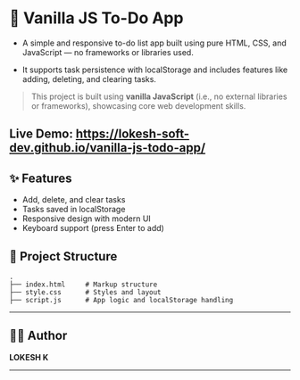 # 📝 Vanilla JS To-Do App

- A simple and responsive to-do list app built using pure HTML, CSS, and JavaScript — no frameworks or libraries used. <br>

- It supports task persistence with localStorage and includes features like adding, deleting, and clearing tasks.

> This project is built using **vanilla JavaScript** (i.e., no external libraries or frameworks), showcasing core web development skills.

## Live Demo: https://lokesh-soft-dev.github.io/vanilla-js-todo-app/

## ✨ Features

- Add, delete, and clear tasks
- Tasks saved in localStorage
- Responsive design with modern UI
- Keyboard support (press Enter to add)

## 📁 Project Structure

```plaintext
.
├── index.html     # Markup structure
├── style.css      # Styles and layout
├── script.js      # App logic and localStorage handling
```
---
## 🧑‍💻 Author

**LOKESH K**

---
